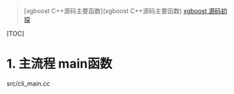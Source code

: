 > [xgboost C++源码主要函数](xgboost C++源码主要函数)
> [xgboost 源码初探](https://www.jianshu.com/p/8977a2d97234)



[TOC]

# 1. 主流程  main函数

src/cli_main.cc



